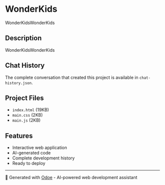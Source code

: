 # WonderKids

WonderKidsWonderKids

## Description
WonderKidsWonderKids

## Chat History
The complete conversation that created this project is available in `chat-history.json`.

## Project Files
- `index.html` (19KB)
- `main.css` (2KB)
- `main.js` (2KB)

## Features
- Interactive web application
- AI-generated code
- Complete development history
- Ready to deploy

---
🤖 Generated with [Odoe](https://odoe.dev) - AI-powered web development assistant
